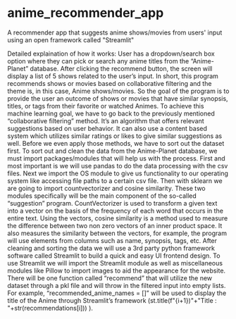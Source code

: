 # anime_recommender_app
A recommender app that suggests anime shows/movies from users' input using an open framework called "Streamlit"






Detailed explaination of how it works:
User has a dropdown/search box option where they can pick or search any anime titles from the “Anime-Planet” database. After clicking the recommend button, the screen will display a list of 5 shows related to the user’s input. In short, this program recommends shows or movies based on collaborative filtering and the theme is, in this case, Anime shows/movies. So the goal of the program is to provide the user an outcome of shows or movies that have similar synopsis, titles, or tags from their favorite or watched Animes. To achieve this machine learning goal, we have to go back to the previously mentioned “collaborative filtering” method. It’s an algorithm that offers relevant suggestions based on user behavior. It can also use a content based system which utilizes similar ratings or likes to give similar suggestions as well. Before we even apply those methods, we have to sort out the dataset first. To sort out and clean the data from the Anime-Planet database, we must import packages/modules that will help us with the process. First and most important is we will use pandas to do the data processing with the csv files. Next we import the OS module to give us functionality to our operating system like accessing file paths to a certain csv file. Then with sklearn we are going to import countvectorizer and cosine similarity. These two modules specifically will be the main component of the so-called “suggestion” program. CountVectorizer is used to transform a given text into a vector on the basis of the frequency of each word that occurs in the entire text. Using the vectors, cosine similarity is a method used to measure the difference between two non zero vectors of an inner product space. It also measures the similarity between the vectors, for example, the program will use elements from columns such as name, synopsis, tags, etc. After cleaning and sorting the data we will use a 3rd party python framework software called Streamlit to build a quick and easy UI frontend design. To use Streamlit we will import the Streamlit module as well as miscellaneous modules like Pillow to import images to aid the appearance for the website. There will be one function called “recommend” that will utilize the new dataset through a pkl file and will throw in the filtered input into empty lists. For example, “recommended_anime_names = []” will be used to display the title of the Anime through Streamlit’s framework (st.title(f"{i+1})"+"Title  :  "+str(recommendations[i])) ).


